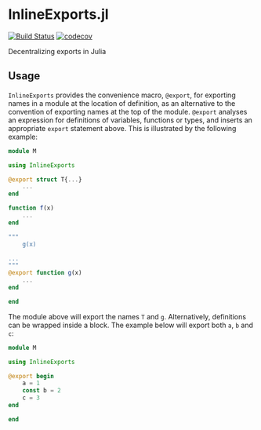# InlineExports.jl

[![Build Status](https://travis-ci.org/dalum/InlineExports.jl.svg?branch=master)](https://travis-ci.org/dalum/InlineExports.jl)
[![codecov](https://codecov.io/gh/dalum/InlineExports.jl/branch/master/graph/badge.svg)](https://codecov.io/gh/dalum/InlineExports.jl)

Decentralizing exports in Julia

## Usage

`InlineExports` provides the convenience macro, `@export`, for
exporting names in a module at the location of definition, as an
alternative to the convention of exporting names at the top of the
module.  `@export` analyses an expression for definitions of
variables, functions or types, and inserts an appropriate `export`
statement above.  This is illustrated by the following example:

```julia
module M

using InlineExports

@export struct T{...}
    ...
end

function f(x)
    ...
end

"""
    g(x)

...
"""
@export function g(x)
    ...
end

end
```

The module above will export the names `T` and `g`.  Alternatively,
definitions can be wrapped inside a block.  The example below will
export both `a`, `b` and `c`:

```julia
module M

using InlineExports

@export begin
    a = 1
    const b = 2
    c = 3
end

end
```
